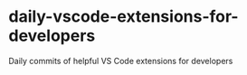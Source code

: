 # daily-vscode-extensions-for-developers
Daily commits of helpful VS Code extensions for developers
